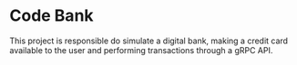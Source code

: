 # Code Bank

This project is responsible do simulate a digital bank, making a credit card available to the user and performing transactions through a gRPC API.
